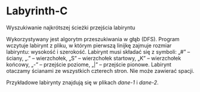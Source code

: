 # Labyrinth-C
Wyszukiwanie najkrótszej ścieżki przejścia labiryntu

Wykorzystywany jest algorytm przeszukiwania w głąb (DFS).
Program wczytuje labirynt z pliku, w którym pierwszą linijkę zajmuje rozmiar labiryntu: wysokość i szerokość. Labirynt musi składać się z symboli: „#” – ściany, „.” – wierzchołek, „S” – wierzchołek startowy, „K” – wierzchołek końcowy, „-” – przejście poziome, „|” – przejście pionowe. Labirynt otaczamy ścianami ze wszystkich czterech stron. Nie może zawierać spacji.

Przykładowe labirynty znajdują się w plikach *dane-1* i *dane-2*.
